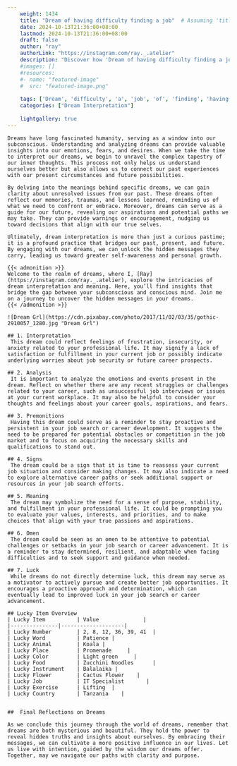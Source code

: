 ```yaml
---
    weight: 1434
    title: "Dream of having difficulty finding a job"  # Assuming 'title' column exists
    date: 2024-10-13T21:36:00+08:00
    lastmod: 2024-10-13T21:36:00+08:00
    draft: false
    author: "ray"
    authorLink: "https://instagram.com/ray._.atelier"
    description: "Discover how 'Dream of having difficulty finding a job' can interpret your future and uncover its significant meanings in your life."
    #images: []
    #resources:
    #- name: "featured-image"
    #  src: "featured-image.png"
    
    tags: ['Dream', 'difficulty', 'a', 'job', 'of', 'finding', 'having']
    categories: ["Dream Interpretation"]
    
    lightgallery: true
---
```

    
    Dreams have long fascinated humanity, serving as a window into our subconscious. Understanding and analyzing dreams can provide valuable insights into our emotions, fears, and desires. When we take the time to interpret our dreams, we begin to unravel the complex tapestry of our inner thoughts. This process not only helps us understand ourselves better but also allows us to connect our past experiences with our present circumstances and future possibilities.
    
    By delving into the meanings behind specific dreams, we can gain clarity about unresolved issues from our past. These dreams often reflect our memories, traumas, and lessons learned, reminding us of what we need to confront or embrace. Moreover, dreams can serve as a guide for our future, revealing our aspirations and potential paths we may take. They can provide warnings or encouragement, nudging us toward decisions that align with our true selves.
    
    Ultimately, dream interpretation is more than just a curious pastime; it is a profound practice that bridges our past, present, and future. By engaging with our dreams, we can unlock the hidden messages they carry, leading us toward greater self-awareness and personal growth.
    
    {{< admonition >}}
    Welcome to the realm of dreams, where I, [Ray](https://instagram.com/ray._.atelier), explore the intricacies of dream interpretation and meaning. Here, you’ll find insights that bridge the gap between your subconscious and conscious mind. Join me on a journey to uncover the hidden messages in your dreams.
    {{< /admonition >}}
    
    ![Dream Grl](https://cdn.pixabay.com/photo/2017/11/02/03/35/gothic-2910057_1280.jpg "Dream Grl")
    
    ## 1. Interpretation
     This dream could reflect feelings of frustration, insecurity, or anxiety related to your professional life. It may signify a lack of satisfaction or fulfillment in your current job or possibly indicate underlying worries about job security or future career prospects.
    
    ## 2. Analysis
     It is important to analyze the emotions and events present in the dream. Reflect on whether there are any recent struggles or challenges related to your career, such as unsuccessful job interviews or issues at your current workplace. It may also be helpful to consider your thoughts and feelings about your career goals, aspirations, and fears.
    
    ## 3. Premonitions
     Having this dream could serve as a reminder to stay proactive and persistent in your job search or career development. It suggests the need to be prepared for potential obstacles or competition in the job market and to focus on acquiring the necessary skills and qualifications to stand out.
    
    ## 4. Signs
     The dream could be a sign that it is time to reassess your current job situation and consider making changes. It may also indicate a need to explore alternative career paths or seek additional support or resources in your job search efforts.
    
    ## 5. Meaning
     The dream may symbolize the need for a sense of purpose, stability, and fulfillment in your professional life. It could be prompting you to evaluate your values, interests, and priorities, and to make choices that align with your true passions and aspirations.
    
    ## 6. Omen
     The dream could be seen as an omen to be attentive to potential challenges or setbacks in your job search or career advancement. It is a reminder to stay determined, resilient, and adaptable when facing difficulties and to seek support and guidance when needed.
    
    ## 7. Luck
     While dreams do not directly determine luck, this dream may serve as a motivator to actively pursue and create better job opportunities. It encourages a proactive approach and determination, which can eventually lead to improved luck in your job search or career advancement.
    
    ## Lucky Item Overview
    | Lucky Item          | Value              |
    |---------------|--------------------|
    | Lucky Number        | 2, 8, 12, 36, 39, 41  |
    | Lucky Word          | Patience |
    | Lucky Animal        | Koala |
    | Lucky Place         | Promenade     |
    | Lucky Color         | Light green     |
    | Lucky Food          | Zucchini Noodles      |
    | Lucky Instrument    | Balalaika |
    | Lucky Flower        | Cactus Flower    |
    | Lucky Job           | IT Specialist       |
    | Lucky Exercise      | Lifting  |
    | Lucky Country       | Tanzania    |
    
    
    ##  Final Reflections on Dreams
    
    As we conclude this journey through the world of dreams, remember that dreams are both mysterious and beautiful. They hold the power to reveal hidden truths and insights about ourselves. By embracing their messages, we can cultivate a more positive influence in our lives. Let us live with intention, guided by the wisdom our dreams offer. Together, may we navigate our paths with clarity and purpose.
    